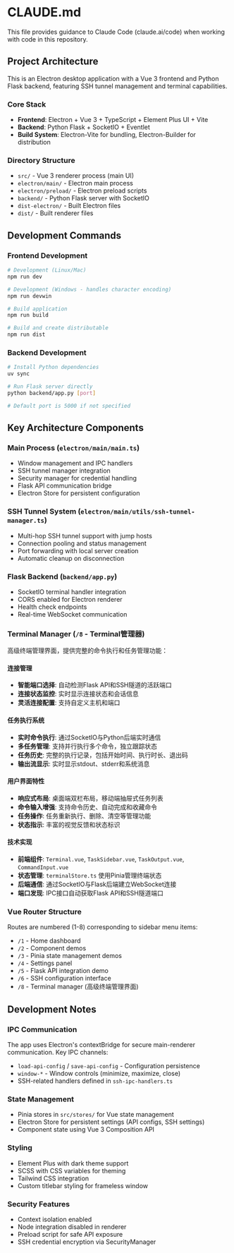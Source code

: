 # CLAUDE.md

This file provides guidance to Claude Code (claude.ai/code) when working with code in this repository.

## Project Architecture

This is an Electron desktop application with a Vue 3 frontend and Python Flask backend, featuring SSH tunnel management and terminal capabilities.

### Core Stack
- **Frontend**: Electron + Vue 3 + TypeScript + Element Plus UI + Vite
- **Backend**: Python Flask + SocketIO + Eventlet
- **Build System**: Electron-Vite for bundling, Electron-Builder for distribution

### Directory Structure
- `src/` - Vue 3 renderer process (main UI)
- `electron/main/` - Electron main process
- `electron/preload/` - Electron preload scripts  
- `backend/` - Python Flask server with SocketIO
- `dist-electron/` - Built Electron files
- `dist/` - Built renderer files

## Development Commands

### Frontend Development
```bash
# Development (Linux/Mac)
npm run dev

# Development (Windows - handles character encoding)
npm run devwin

# Build application
npm run build

# Build and create distributable
npm run dist
```

### Backend Development  
```bash
# Install Python dependencies
uv sync

# Run Flask server directly
python backend/app.py [port]

# Default port is 5000 if not specified
```

## Key Architecture Components

### Main Process (`electron/main/main.ts`)
- Window management and IPC handlers
- SSH tunnel manager integration
- Security manager for credential handling
- Flask API communication bridge
- Electron Store for persistent configuration

### SSH Tunnel System (`electron/main/utils/ssh-tunnel-manager.ts`)
- Multi-hop SSH tunnel support with jump hosts
- Connection pooling and status management
- Port forwarding with local server creation
- Automatic cleanup on disconnection

### Flask Backend (`backend/app.py`)
- SocketIO terminal handler integration
- CORS enabled for Electron renderer
- Health check endpoints
- Real-time WebSocket communication

### Terminal Manager (`/8` - Terminal管理器)
高级终端管理界面，提供完整的命令执行和任务管理功能：

#### 连接管理
- **智能端口选择**: 自动检测Flask API和SSH隧道的活跃端口
- **连接状态监控**: 实时显示连接状态和会话信息
- **灵活连接配置**: 支持自定义主机和端口

#### 任务执行系统
- **实时命令执行**: 通过SocketIO与Python后端实时通信
- **多任务管理**: 支持并行执行多个命令，独立跟踪状态
- **任务历史**: 完整的执行记录，包括开始时间、执行时长、退出码
- **输出流显示**: 实时显示stdout、stderr和系统消息

#### 用户界面特性
- **响应式布局**: 桌面端双栏布局，移动端抽屉式任务列表
- **命令输入增强**: 支持命令历史、自动完成和收藏命令
- **任务操作**: 任务重新执行、删除、清空等管理功能
- **状态指示**: 丰富的视觉反馈和状态标识

#### 技术实现
- **前端组件**: `Terminal.vue`, `TaskSidebar.vue`, `TaskOutput.vue`, `CommandInput.vue`
- **状态管理**: `terminalStore.ts` 使用Pinia管理终端状态
- **后端通信**: 通过SocketIO与Flask后端建立WebSocket连接
- **端口发现**: IPC接口自动获取Flask API和SSH隧道端口

### Vue Router Structure
Routes are numbered (1-8) corresponding to sidebar menu items:
- `/1` - Home dashboard
- `/2` - Component demos  
- `/3` - Pinia state management demos
- `/4` - Settings panel
- `/5` - Flask API integration demo
- `/6` - SSH configuration interface
- `/8` - Terminal manager (高级终端管理界面)

## Development Notes

### IPC Communication
The app uses Electron's contextBridge for secure main-renderer communication. Key IPC channels:
- `load-api-config` / `save-api-config` - Configuration persistence
- `window-*` - Window controls (minimize, maximize, close)
- SSH-related handlers defined in `ssh-ipc-handlers.ts`

### State Management
- Pinia stores in `src/stores/` for Vue state management
- Electron Store for persistent settings (API configs, SSH settings)
- Component state using Vue 3 Composition API

### Styling
- Element Plus with dark theme support
- SCSS with CSS variables for theming
- Tailwind CSS integration
- Custom titlebar styling for frameless window

### Security Features
- Context isolation enabled
- Node integration disabled in renderer
- Preload script for safe API exposure
- SSH credential encryption via SecurityManager